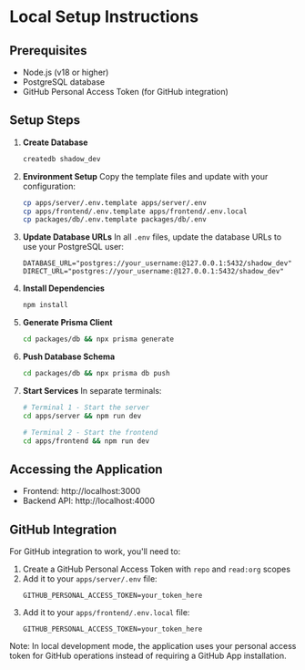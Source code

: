 # Local Setup Instructions

## Prerequisites
- Node.js (v18 or higher)
- PostgreSQL database
- GitHub Personal Access Token (for GitHub integration)

## Setup Steps

1. **Create Database**
   ```bash
   createdb shadow_dev
   ```

2. **Environment Setup**
   Copy the template files and update with your configuration:
   ```bash
   cp apps/server/.env.template apps/server/.env
   cp apps/frontend/.env.template apps/frontend/.env.local
   cp packages/db/.env.template packages/db/.env
   ```

3. **Update Database URLs**
   In all `.env` files, update the database URLs to use your PostgreSQL user:
   ```
   DATABASE_URL="postgres://your_username:@127.0.0.1:5432/shadow_dev"
   DIRECT_URL="postgres://your_username:@127.0.0.1:5432/shadow_dev"
   ```

4. **Install Dependencies**
   ```bash
   npm install
   ```

5. **Generate Prisma Client**
   ```bash
   cd packages/db && npx prisma generate
   ```

6. **Push Database Schema**
   ```bash
   cd packages/db && npx prisma db push
   ```

7. **Start Services**
   In separate terminals:
   ```bash
   # Terminal 1 - Start the server
   cd apps/server && npm run dev
   
   # Terminal 2 - Start the frontend
   cd apps/frontend && npm run dev
   ```

## Accessing the Application
- Frontend: http://localhost:3000
- Backend API: http://localhost:4000

## GitHub Integration
For GitHub integration to work, you'll need to:
1. Create a GitHub Personal Access Token with `repo` and `read:org` scopes
2. Add it to your `apps/server/.env` file:
   ```
   GITHUB_PERSONAL_ACCESS_TOKEN=your_token_here
   ```
3. Add it to your `apps/frontend/.env.local` file:
   ```
   GITHUB_PERSONAL_ACCESS_TOKEN=your_token_here
   ```

Note: In local development mode, the application uses your personal access token for GitHub operations instead of requiring a GitHub App installation.